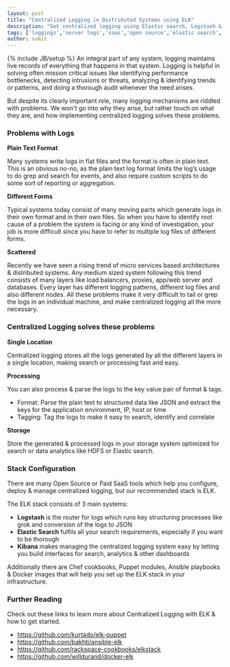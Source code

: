 ```yaml
---
layout: post
title: "Centralized Logging in Distributed Systems using ELK"
description: "Get centralized logging using Elastic search, Logstash & Kibana."
tags: ['loggings','server logs','saas','open source','elastic search','logstash ','kibana ','chef ','puppet ','ansible','docker','big data','real time analytics','intrusion detection']
author: sumit
---
```

{% include JB/setup %}
An integral part of any system, logging maintains live records of everything that happens in that system. Logging is helpful in solving often mission critical issues like identifying performance bottlenecks, detecting intrusions or threats, analyzing & identifying trends or patterns, and doing a thorough audit whenever the need arises.

But despite its clearly important role, many logging mechanisms are riddled with problems. We won't go into why they arise, but rather touch on what they are, and how implementing centralized logging solves these problems. 

### Problems with Logs

**Plain Text Format**

Many systems write logs in flat files and the format is often in plain text. This is an obvious no-no, as the plain text log format limits the log’s usage to do grep and search for events, and also require custom scripts to do some sort of reporting or aggregation.

**Different Forms**

Typical systems today consist of many moving parts which generate logs in their own format and in their own files. So when you have to identify root cause of a problem the system is facing or any kind of investigation, your job is more difficult since you have to refer to multiple log files of different forms.

**Scattered**

Recently we have seen a rising trend of micro services based architectures & distributed systems. Any medium sized system following this trend consists of many layers like load balancers, proxies, app/web server and databases. Every layer has different logging patterns, different log files and also different nodes. 
All these problems make it very difficult to tail or grep the logs in an individual machine, and make centralized logging all the more necessary.

### Centralized Logging solves these problems

**Single Location**

Centralized logging stores all the logs generated by all the different layers in a single location, making search or processing fast and easy.

**Processing**

You can also process & parse the logs to the key value pair of format & tags.

* Format: Parse the plain text to structured data like JSON and extract the keys for the application environment, IP, host or time
* Tagging: Tag the logs to make it easy to search, identify and correlate

**Storage**

Store the generated & processed logs in your storage system optimized for search or data analytics like HDFS or Elastic search.

### Stack Configuration

There are many Open Source or Paid SaaS tools which help you configure, deploy & manage centralized logging, but our recommended stack is ELK.

The ELK stack consists of 3 main systems:

* **Logstash** is the router for logs which runs key structuring processes like grok and conversion of the logs to JSON
* **Elastic Search** fulfils all your search requirements, especially if you want to be thorough
* **Kibana** makes managing the centralized logging system easy by letting you build interfaces for search, analytics & other dashboards

Additionally there are Chef cookbooks, Puppet modules, Ansible playbooks & Docker images that will help you set up the ELK stack in your infrastructure.

### Further Reading

Check out these links to learn more about Centralized Logging with ELK & how to get started.

* https://github.com/kurtado/elk-puppet
* https://github.com/bakhti/ansible-elk
* https://github.com/rackspace-cookbooks/elkstack
* https://github.com/willdurand/docker-elk
